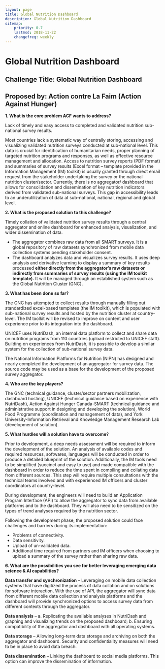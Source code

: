 ```yaml
---
layout: page
title: Global Nutrition Dashboard
description: Global Nutrition Dashboard
sitemap:
    priority: 0.7
    lastmod: 2018-11-22
    changefreq: weekly
---
```

# Global Nutrition Dashboard

## Challenge Title: Global Nutrition Dashboard  
## Proposed by: Action contre La Faim (Action Against Hunger)  

**1. What is the core problem ACF wants to address?**

Lack of timely and easy access to completed and validated nutrition sub-national survey results. 

Most countries lack a systematic way of centrally storing, accessing and visualizing validated nutrition surveys conducted at sub-national level. This data is crucial for identification of humanitarian needs, proper planning of targeted nutrition programs and responses, as well as effective resource management and allocation. Access to nutrition survey reports (PDF format) and summaries of survey results (Excel format – template provided in the Information Management (IM) toolkit) is usually granted through direct email request from the stakeholder undertaking the survey or the national nutrition cluster/sector. Currently, there is no aggregator/ dashboard that allows for consolidation and dissemination of key nutrition indicators derived from validated sub-national surveys. This gap in accessibility leads to an underutilization of data at sub-national, national, regional and global level. 

**2. What is the proposed solution to this challenge?**

Timely collation of validated nutrition survey results through a central aggregator and online dashboard for enhanced analysis, visualization, and wider dissemination of data. 
- The aggregator combines raw data from all SMART surveys. It is a global repository of raw datasets synchronized from mobile data collection systems pending stakeholder consent. 
- The dashboard analyzes data and visualizes survey results. It uses deep analysis and derivative learning to display a summary of key results processed **either directly from the aggregator’s raw datasets or indirectly from summaries of survey results (using the IM toolkit template).** It will be managed through an established system such as the Global Nutrition Cluster (GNC).

**3. What has been done so far?**

The GNC has attempted to collect results through manually filling out standardized excel-based templates (the IM toolkit), which is populated with sub-national survey results and hosted by the nutrition cluster at country-level. The IM toolkit will be revised to improve on content and user experience prior to its integration into the dashboard.

UNICEF uses NutriDash, an internal data platform to collect and share data on nutrition programs from 110 countries (upload restricted to UNICEF staff). Building on experiences from NutriDash, it is possible to develop a similar system for the collection of sub-national survey data.

The National Information Platforms for Nutrition (NIPN) has designed and nearly completed the development of an aggregator for survey data. The source code may be used as a base for the development of the proposed survey aggregator. 

**4. Who are the key players?**

The GNC (technical guidance, cluster/sector partners mobilization, dashboard hosting), UNICEF (technical guidance based on experience with NutriDash), Action Against Hunger Canada-SMART (technical guidance and administrative support in designing and developing the solution), World Food Programme (coordination and management of data), and York University-Information Retrieval and Knowledge Management Research Lab (development of solution).

**5. What hurdles will a solution have to overcome?**

Prior to development, a deep needs assessment will be required to inform the development of the solution. An analysis of available codes and required resources, softwares, languages will be conducted in order to produce a detailed blueprint of the solution. Additionally, the IM tools need to be simplified (succinct and easy to use) and made compatible with the dashboard in order to reduce the time spent in compiling and collating data from different sources. This step will require multiple consultations with the technical teams involved and with experienced IM officers and cluster coordinators at country-level. 

During development, the engineers will need to build an Application Program Interface (API) to allow the aggregator to sync data from available platforms and to the dashboard. They will also need to be sensitized on the types of trend analyses required by the nutrition sector. 

Following the development phase, the proposed solution could face challenges and barriers during its implementation: 
- Problems of connectivity.
- Data sensitivity.
- Upload of un-validated data.
- Additional time required from partners and IM officers when choosing to upload a summary of the survey rather than sharing raw data.

**6. What are the possibilities you see for better leveraging emerging data science & AI capabilities?**

**Data transfer and synchronization** – Leveraging on mobile data collection systems that have digitized the process of data collation and on solutions for software interaction. With the use of API, the aggregator will sync data from different mobile data collection and analysis platforms and the dashboard will provide synchronized options to access survey data from different contexts through the aggregator.

**Data analysis** – a. Replicating the available analyses in NutriDash and graphing and visualizing trends on the proposed dashboard; b. Ensuring compatibility of the aggregator and dashboard with all operating systems. 

**Data storage** – Allowing long-term data storage and archiving on both the aggregator and dashboard. Security and confidentiality measures will need to be in place to avoid data breach.

**Data dissemination** – Linking the dashboard to social media platforms. This option can improve the dissemination of information.






